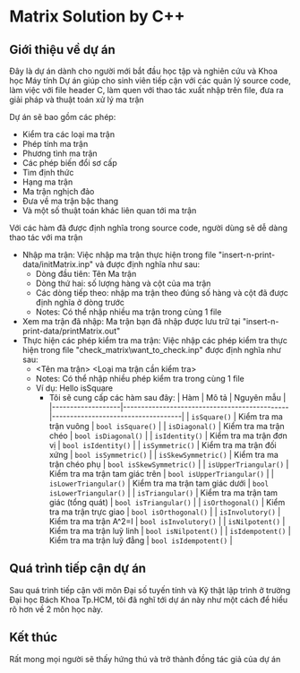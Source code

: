 # Matrix Solution by C++

## Giới thiệu về dự án
Đây là dự án dành cho người mới bắt đầu học tập và nghiên cứu và Khoa học Máy tính
Dự án giúp cho sinh viên tiếp cận với các quản lý source code, làm việc với file header C, làm quen với thao tác xuất nhập trên file, đưa ra giải pháp và thuật toán xử lý ma trận

Dự án sẽ bao gồm các phép:
  - Kiểm tra các loại ma trận
  - Phép tính ma trận
  - Phương tình ma trận
  - Các phép biến đổi sơ cấp
  - Tìm định thức
  - Hạng ma trận
  - Ma trận nghịch đảo
  - Đưa về ma trận bậc thang
  - Và một số thuật toán khác liên quan tới ma trận

Với các hàm đã được định nghĩa trong source code, người dùng sẽ dễ dàng thao tác với ma trận

- Nhập ma trận: Việc nhập ma trận thực hiện trong file "insert-n-print-data/initMatrix.inp" và được định nghĩa như sau:
  + Dòng đầu tiên: Tên Ma trận
  + Dòng thứ hai: số lượng hàng và cột của ma trận
  + Các dòng tiếp theo: nhập ma trận theo đúng số hàng và cột đã được định nghĩa ở dòng trước
  * Notes: Có thể nhập nhiều ma trận trong cùng 1 file
- Xem ma trận đã nhập: Ma trận bạn đã nhập được lưu trữ tại "insert-n-print-data/printMatrix.out"
- Thực hiện các phép kiểm tra ma trận: Việc nhập các phép kiểm tra thực hiện trong file "check_matrix\want_to_check.inp" được định nghĩa như sau:
  + <Tên ma trận> <Loại ma trận cần kiểm tra>
  * Notes: Có thể nhập nhiều phép kiểm tra trong cùng 1 file
  * Ví dụ: Hello isSquare
    * Tôi sẽ cung cấp các hàm sau đây:
      | Hàm               | Mô tả                                        | Nguyên mẫu                          |
|-------------------|----------------------------------------------|------------------------------------|
| `isSquare()`      | Kiểm tra ma trận vuông                       | `bool isSquare()`                  |
| `isDiagonal()`    | Kiểm tra ma trận chéo                         | `bool isDiagonal()`                |
| `isIdentity()`    | Kiểm tra ma trận đơn vị                      | `bool isIdentity()`                |
| `isSymmetric()`   | Kiểm tra ma trận đối xứng                    | `bool isSymmetric()`               |
| `isSkewSymmetric()` | Kiểm tra ma trận chéo phụ                   | `bool isSkewSymmetric()`           |
| `isUpperTriangular()` | Kiểm tra ma trận tam giác trên             | `bool isUpperTriangular()`         |
| `isLowerTriangular()` | Kiểm tra ma trận tam giác dưới             | `bool isLowerTriangular()`         |
| `isTriangular()`  | Kiểm tra ma trận tam giác (tổng quát)        | `bool isTriangular()`              |
| `isOrthogonal()`  | Kiểm tra ma trận trực giao                   | `bool isOrthogonal()`              |
| `isInvolutory()`  | Kiểm tra ma trận A^2=I                    | `bool isInvolutory()`              |
| `isNilpotent()`   | Kiểm tra ma trận luỹ linh                      | `bool isNilpotent()`               |
| `isIdempotent()`  | Kiểm tra ma trận luỹ đẳng                    | `bool isIdempotent()`              |

      
## Quá trình tiếp cận dự án
Sau quá trình tiếp cận với môn Đại số tuyến tính và Kỹ thật lập trình ở trường Đại học Bách Khoa Tp.HCM, tôi đã nghĩ tới dự án này như một cách để hiểu rõ hơn về 2 môn học này.

## Kết thúc
Rất mong mọi người sẽ thấy hứng thú và trở thành đồng tác giả của dự án
